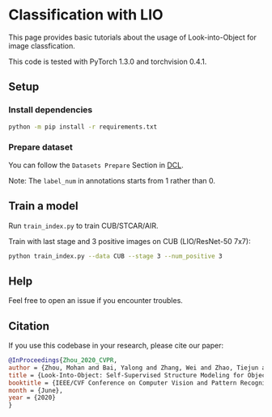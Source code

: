 # Classification with LIO

This page provides basic tutorials about the usage of Look-into-Object for image classfication.

This code is tested with PyTorch 1.3.0 and torchvision 0.4.1.

## Setup
### Install dependencies
```bash
python -m pip install -r requirements.txt
```

### Prepare dataset
You can follow the `Datasets Prepare` Section in [DCL](https://github.com/JDAI-CV/DCL#datasets-prepare).

Note: The `label_num` in annotations starts from 1 rather than 0.

## Train a model
Run `train_index.py` to train CUB/STCAR/AIR.

Train with last stage and 3 positive images on CUB (LIO/ResNet-50 7x7):
```bash
python train_index.py --data CUB --stage 3 --num_positive 3
```

## Help

Feel free to open an issue if you encounter troubles.

## Citation

If you use this codebase in your research, please cite our paper:

```bib
@InProceedings{Zhou_2020_CVPR,
author = {Zhou, Mohan and Bai, Yalong and Zhang, Wei and Zhao, Tiejun and Mei, Tao},
title = {Look-Into-Object: Self-Supervised Structure Modeling for Object Recognition},
booktitle = {IEEE/CVF Conference on Computer Vision and Pattern Recognition (CVPR)},
month = {June},
year = {2020}
}
```

